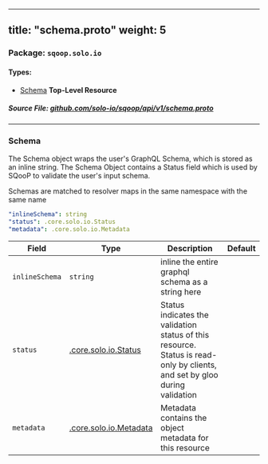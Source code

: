 
---
title: "schema.proto"
weight: 5
---

<!-- Code generated by solo-kit. DO NOT EDIT. -->


### Package: `sqoop.solo.io` 
#### Types:


- [Schema](#schema) **Top-Level Resource**
  



##### Source File: [github.com/solo-io/sqoop/api/v1/schema.proto](https://github.com/solo-io/sqoop/blob/master/api/v1/schema.proto)





---
### Schema

 
The Schema object wraps the user's GraphQL Schema, which is stored as an inline string.
The Schema Object contains a Status field which is used by SQooP to validate the user's input schema.

Schemas are matched to resolver maps in the same namespace with the same name

```yaml
"inlineSchema": string
"status": .core.solo.io.Status
"metadata": .core.solo.io.Metadata

```

| Field | Type | Description | Default |
| ----- | ---- | ----------- |----------- | 
| `inlineSchema` | `string` | inline the entire graphql schema as a string here |  |
| `status` | [.core.solo.io.Status](../../../../solo-kit/api/v1/status.proto.sk#status) | Status indicates the validation status of this resource. Status is read-only by clients, and set by gloo during validation |  |
| `metadata` | [.core.solo.io.Metadata](../../../../solo-kit/api/v1/metadata.proto.sk#metadata) | Metadata contains the object metadata for this resource |  |





<!-- Start of HubSpot Embed Code -->
<script type="text/javascript" id="hs-script-loader" async defer src="//js.hs-scripts.com/5130874.js"></script>
<!-- End of HubSpot Embed Code -->
